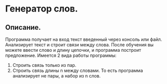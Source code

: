 # Генератор слов.
## Описание.
Программа получает на вход текст введенный через консоль или файл. Анализирует текст и строит связи между слова.
После обучения вы можете ввести слово и длину цепочки, и программа построит предложение. Имеется 2 вида работы программы:
1. Строить связь только из пар.
2. Строить связь длины n между словами. То есть программа анализирует не пары, а набор из n слов.
